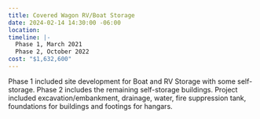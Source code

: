```yaml
---
title: Covered Wagon RV/Boat Storage
date: 2024-02-14 14:30:00 -06:00
location: 
timeline: |-
  Phase 1, March 2021
  Phase 2, October 2022
cost: "$1,632,600"
---
```


Phase 1 included site development for Boat and RV Storage with some self-storage.  Phase 2 includes the remaining self-storage buildings.  Project included excavation/embankment, drainage, water, fire suppression tank, foundations for buildings and footings for hangars. 